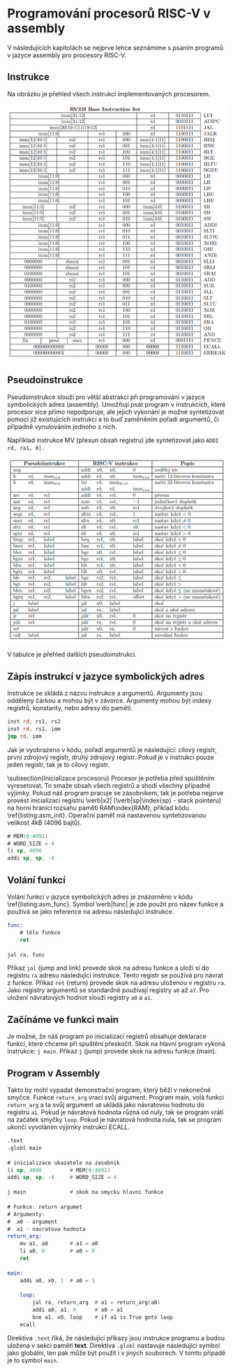# Programování procesorů RISC-V v assembly
V následujících kapitolách se nejprve lehce seznámíme s psaním programů v jazyce assembly pro procesory RISC-V.

## Instrukce
Na obrázku je přehled všech instrukcí implementovaných procesorem.

![Sources](./assets/RV32I_instructions.PNG)

## Pseudoinstrukce
Pseudoinstrukce slouží pro větší abstrakci při programování v jazyce symbolických adres (assembly). Umožňují psát program v instrukcích, které procesor sice přímo nepodporuje, ale jejich vykonání je možné syntetizovat pomocí již existujících instrukcí a to buď zaměněním pořadí argumentů, či případně vynulováním jednoho z nich. 

Například instrukce MV (přesun obsah registru) jde syntetizovat jako `ADDI rd, ra1, 0|`. 

![Sources](./assets/Pseudoinstrukce.PNG)

V tabulce je přehled dalších pseudoinstrukcí. 

## Zápis instrukcí v jazyce symbolických adres
Instrukce se skládá z názvu instrukce a argumentů. Argumenty jsou odděleny čárkou a mohou být v závorce. Argumenty mohou být indexy registrů, konstanty, nebo adresy do paměti. 

```asm
inst rd, rs1, rs2
inst rd, rs1, imm
jmp rd, imm
```

Jak je vyobrazeno v kódu, pořadí argumentů je následující: cílový registr, první zdrojový registr, druhý zdrojový registr. Pokud je v instrukci pouze jeden registr, tak je to cílový registr. 

\subsection{Inicializace procesoru}
Procesor je potřeba před spuštěním vyresetovat. To smaže obsah všech registrů a shodí všechny případné výjimky. Pokud náš program pracuje se zásobníkem, tak je potřeba nejprve provést inicializaci registru \verb|x2| (\verb|sp|\index{sp} - stack pointeru) na horní hranici rozsahu paměti RAM\index{RAM}, příklad kódu \ref{listing:asm_init}. Operační paměť má nastavenou syntetizovanou velikost 4kB (4096 bajtů).

```asm
# MEM(0:4092)
# WORD_SIZE = 4
li sp, 4096
addi sp, sp, -4
```

## Volání funkcí
Volání funkcí v jazyce symbolických adres je znázorněno v kódu \ref{listing:asm_func}. Symbol \verb|func| je zde použit pro název funkce a používá se jako reference na adresu následující instrukce.

```asm
func:
    # tělo funkce
    ret

jal ra, func
```

Příkaz `jal` (jump and link) provede skok na adresu funkce a uloží si do registru `ra` adresu následující instrukce. Tento registr se používá pro návrat z funkce. Příkaz `ret` (return) provede skok na adresu uloženou v registru `ra`. Jako registry argumentů se standardně používají registry `a0` až `a7`. Pro uložení návratových hodnot slouží registry `a0` a `a1`.

## Začínáme ve funkci main
Je možné, že náš program po inicializaci registrů obsahuje deklarace funkcí, které chceme při spuštění přeskočit. Skok na hlavní program vykoná instrukce: `j main`. Příkaz `j` (jump) provede skok na adresu funkce (main). 

## Program v Assembly

Takto by mohl vypadat demonstrační program, který běží v nekonečné smyčce. Funkce `return_arg` vrací svůj argument. Program main, volá funkci `return_arg` a ta svůj argument `a0` ukládá jako návratovou hodnotu do registru `a1`. Pokud je návratová hodnota různá od nuly, tak se program vrátí na začátek smyčky `loop`. Pokud je návratová hodnota nula, tak se program ukončí vyvoláním výjimky instrukcí ECALL.

```asm
.text
.globl main

# inicializace ukazatele na zasobnik
li sp, 4096         # MEM(0:4092)
addi sp, sp, -4     # WORD_SIZE = 4

j main              # skok na smycku hlavni funkce

# Funkce: return argumet
# Argumenty:
#  a0 - argument
#  a1 - navratova hodnota
return_arg:
    mv a1, a0       # a1 = a0
    li a0, 0        # a0 = 0
    ret

main:
    addi a0, x0, 1  # a0 = 1

    loop:
        jal ra, return_arg  # a1 = return_arg(a0)
        addi a0, a1, 0      # a0 = a1
        bne a1, x0, loop    # if a1 is True goto loop
    ecall
```

Direktiva `.text` říká, že následující příkazy jsou instrukce programu a budou uložena v sekci paměti **text**. Direktiva `.globl` nastavuje následující symbol jako globální, ten pak může být použit i v jiných souborech. V tomto případě je to symbol `main`.
